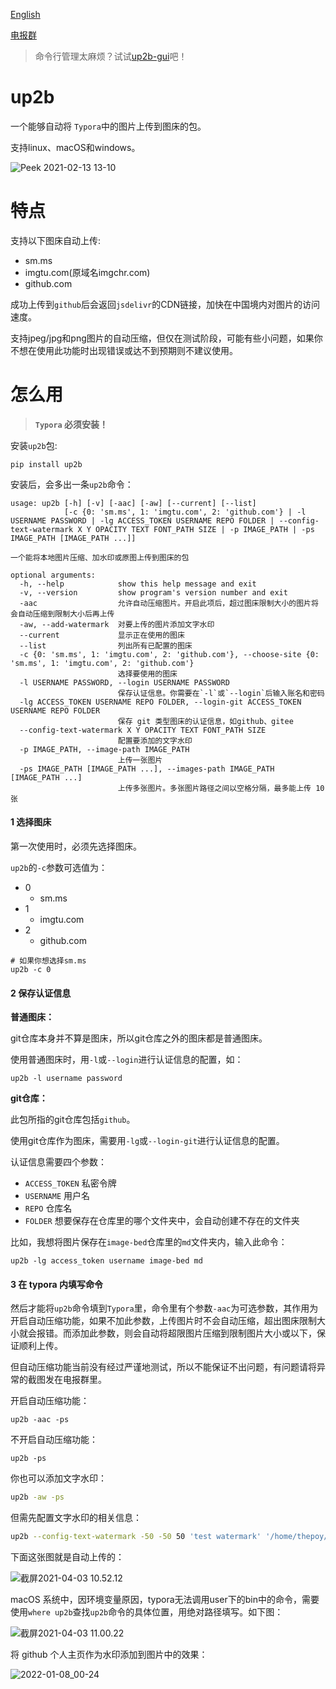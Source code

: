 [English](https://github.com/thep0y/up2b)

[电报群](https://t.me/py_up2b)

> 命令行管理太麻烦？试试[up2b-gui](https://github.com/thep0y/up2b-gui)吧！

# up2b

一个能够自动将 `Typora`中的图片上传到图床的包。

支持linux、macOS和windows。

![Peek 2021-02-13 13-10](https://cdn.jsdelivr.net/gh/thep0y/image-bed/md/1613400034436.png)

# 特点

支持以下图床自动上传:

- sm.ms
- imgtu.com(原域名imgchr.com)
- github.com

成功上传到`github`后会返回`jsdelivr`的CDN链接，加快在中国境内对图片的访问速度。

支持jpeg/jpg和png图片的自动压缩，但仅在测试阶段，可能有些小问题，如果你不想在使用此功能时出现错误或达不到预期则不建议使用。

# 怎么用

>  **`Typora` 必须安装！**



安装`up2b`包:

```shell
pip install up2b
```

安装后，会多出一条`up2b`命令：

```
usage: up2b [-h] [-v] [-aac] [-aw] [--current] [--list]
            [-c {0: 'sm.ms', 1: 'imgtu.com', 2: 'github.com'} | -l USERNAME PASSWORD | -lg ACCESS_TOKEN USERNAME REPO FOLDER | --config-text-watermark X Y OPACITY TEXT FONT_PATH SIZE | -p IMAGE_PATH | -ps IMAGE_PATH [IMAGE_PATH ...]]

一个能将本地图片压缩、加水印或原图上传到图床的包

optional arguments:
  -h, --help            show this help message and exit
  -v, --version         show program's version number and exit
  -aac                  允许自动压缩图片。开启此项后，超过图床限制大小的图片将会自动压缩到限制大小后再上传
  -aw, --add-watermark  对要上传的图片添加文字水印
  --current             显示正在使用的图床
  --list                列出所有已配置的图床
  -c {0: 'sm.ms', 1: 'imgtu.com', 2: 'github.com'}, --choose-site {0: 'sm.ms', 1: 'imgtu.com', 2: 'github.com'}
                        选择要使用的图床
  -l USERNAME PASSWORD, --login USERNAME PASSWORD
                        保存认证信息。你需要在`-l`或`--login`后输入账名和密码
  -lg ACCESS_TOKEN USERNAME REPO FOLDER, --login-git ACCESS_TOKEN USERNAME REPO FOLDER
                        保存 git 类型图床的认证信息，如github、gitee
  --config-text-watermark X Y OPACITY TEXT FONT_PATH SIZE
                        配置要添加的文字水印
  -p IMAGE_PATH, --image-path IMAGE_PATH
                        上传一张图片
  -ps IMAGE_PATH [IMAGE_PATH ...], --images-path IMAGE_PATH [IMAGE_PATH ...]
                        上传多张图片。多张图片路径之间以空格分隔，最多能上传 10 张
```

#### 1 选择图床

第一次使用时，必须先选择图床。

`up2b`的`-c`参数可选值为：

- 0
  - sm.ms
- 1
  - imgtu.com
- 2
  - github.com

```shell
# 如果你想选择sm.ms
up2b -c 0
```
#### 2 保存认证信息

**普通图床：**

git仓库本身并不算是图床，所以git仓库之外的图床都是普通图床。

使用普通图床时，用`-l`或`--login`进行认证信息的配置，如：

```shell
up2b -l username password
```
**git仓库：**

此包所指的git仓库包括`github`。

使用git仓库作为图床，需要用`-lg`或`--login-git`进行认证信息的配置。

认证信息需要四个参数：

- `ACCESS_TOKEN` 私密令牌
- `USERNAME` 用户名
- `REPO` 仓库名
- `FOLDER` 想要保存在仓库里的哪个文件夹中，会自动创建不存在的文件夹

比如，我想将图片保存在`image-bed`仓库里的`md`文件夹内，输入此命令：

```shell
up2b -lg access_token username image-bed md
```

#### 3 在 typora 内填写命令

然后才能将`up2b`命令填到`Typora`里，命令里有个参数`-aac`为可选参数，其作用为开启自动压缩功能，如果不加此参数，上传图片时不会自动压缩，超出图床限制大小就会报错。而添加此参数，则会自动将超限图片压缩到限制图片大小或以下，保证顺利上传。

但自动压缩功能当前没有经过严谨地测试，所以不能保证不出问题，有问题请将异常的截图发在电报群里。

开启自动压缩功能：

```shell
up2b -aac -ps
```

不开启自动压缩功能：

```shell
up2b -ps
```

你也可以添加文字水印：

```bash
up2b -aw -ps
```

但需先配置文字水印的相关信息：

```bash
up2b --config-text-watermark -50 -50 50 'test watermark' '/home/thepoy/.local/share/fonts/simkai.ttf' 48
```

下面这张图就是自动上传的：

![截屏2021-04-03 10.52.12](https://cdn.jsdelivr.net/gh/thep0y/image-bed/md/1620902616449.png)

macOS 系统中，因环境变量原因，typora无法调用user下的bin中的命令，需要使用`where up2b`查找`up2b`命令的具体位置，用绝对路径填写。如下图：

![截屏2021-04-03 11.00.22](https://cdn.jsdelivr.net/gh/thep0y/image-bed/md/1620902667868.png)

将 github 个人主页作为水印添加到图片中的效果：

![2022-01-08_00-24](https://cdn.jsdelivr.net/gh/thep0y/image-bed/md/1641573280046.jpg)